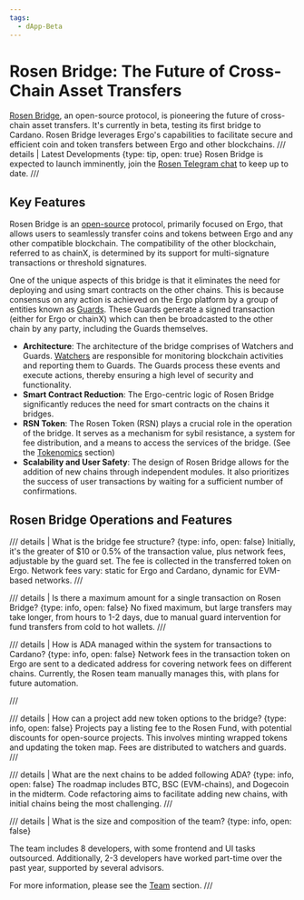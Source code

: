 ```yaml
---
tags:
  - dApp-Beta
---
```

# Rosen Bridge: The Future of Cross-Chain Asset Transfers

[Rosen Bridge](https://rosen.tech), an open-source protocol, is pioneering the future of cross-chain asset transfers. It's currently in beta, testing its first bridge to Cardano. Rosen Bridge leverages Ergo's capabilities to facilitate secure and efficient coin and token transfers between Ergo and other blockchains.
/// details | Latest Developments
     {type: tip, open: true}
Rosen Bridge is expected to launch imminently, join the [Rosen Telegram chat](https://t.me/rosenbridge_erg) to keep up to date.
///

## Key Features

Rosen Bridge is an [open-source](https://github.com/rosen-bridge) protocol, primarily focused on Ergo, that allows users to seamlessly transfer coins and tokens between Ergo and any other compatible blockchain. The compatibility of the other blockchain, referred to as chainX, is determined by its support for multi-signature transactions or threshold signatures.

One of the unique aspects of this bridge is that it eliminates the need for deploying and using smart contracts on the other chains. This is because consensus on any action is achieved on the Ergo platform by a group of entities known as [Guards](rosen-guard.md). These Guards generate a signed transaction (either for Ergo or chainX) which can then be broadcasted to the other chain by any party, including the Guards themselves.

- **Architecture**: The architecture of the bridge comprises of Watchers and Guards. [Watchers](rosen-watcher.md) are responsible for monitoring blockchain activities and reporting them to Guards. The Guards process these events and execute actions, thereby ensuring a high level of security and functionality.
- **Smart Contract Reduction**: The Ergo-centric logic of Rosen Bridge significantly reduces the need for smart contracts on the chains it bridges.
- **RSN Token**: The Rosen Token (RSN) plays a crucial role in the operation of the bridge. It serves as a mechanism for sybil resistance, a system for fee distribution, and a means to access the services of the bridge. (See the [Tokenomics](rosen-tokenomics.md) section)
- **Scalability and User Safety**: The design of Rosen Bridge allows for the addition of new chains through independent modules. It also prioritizes the success of user transactions by waiting for a sufficient number of confirmations.

## Rosen Bridge Operations and Features

/// details | What is the bridge fee structure?
     {type: info, open: false}
Initially, it's the greater of $10 or 0.5% of the transaction value, plus network fees, adjustable by the guard set. The fee is collected in the transferred token on Ergo. Network fees vary: static for Ergo and Cardano, dynamic for EVM-based networks.
///

/// details | Is there a maximum amount for a single transaction on Rosen Bridge?
     {type: info, open: false}
No fixed maximum, but large transfers may take longer, from hours to 1-2 days, due to manual guard intervention for fund transfers from cold to hot wallets.
///

/// details | How is ADA managed within the system for transactions to Cardano?
     {type: info, open: false}
Network fees in the transaction token on Ergo are sent to a dedicated address for covering network fees on different chains. Currently, the Rosen team manually manages this, with plans for future automation.

///

/// details | How can a project add new token options to the bridge?
     {type: info, open: false}
Projects pay a listing fee to the Rosen Fund, with potential discounts for open-source projects. This involves minting wrapped tokens and updating the token map. Fees are distributed to watchers and guards.
///

/// details | What are the next chains to be added following ADA?
     {type: info, open: false}
The roadmap includes BTC, BSC (EVM-chains), and Dogecoin in the midterm. Code refactoring aims to facilitate adding new chains, with initial chains being the most challenging.
///

/// details | What is the size and composition of the team?
     {type: info, open: false}

The team includes 8 developers, with some frontend and UI tasks outsourced. Additionally, 2-3 developers have worked part-time over the past year, supported by several advisors.

For more information, please see the [Team](rosen-team.md) section.
///

